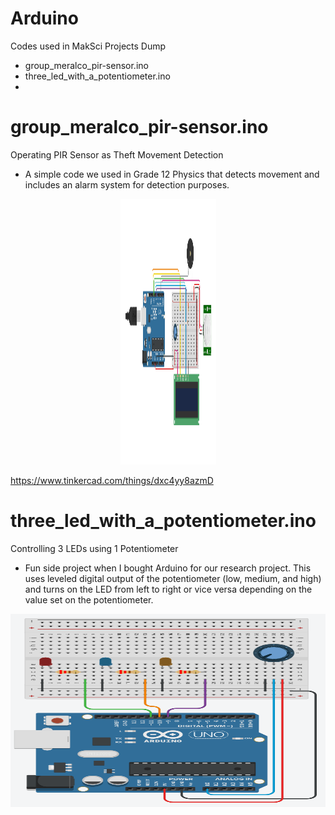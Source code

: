# Arduino

Codes used in MakSci Projects Dump
 - group_meralco_pir-sensor.ino
 - three_led_with_a_potentiometer.ino
 - 



# group_meralco_pir-sensor.ino

Operating PIR Sensor as Theft Movement Detection
 - A simple code we used in Grade 12 Physics that detects movement and includes an alarm system for detection purposes.

<p align = "center">
 <img src = "images/pir_sensor_circuit.png" height = 425 width = 153 />
</p>

https://www.tinkercad.com/things/dxc4yy8azmD

# three_led_with_a_potentiometer.ino

Controlling 3 LEDs using 1 Potentiometer
 - Fun side project when I bought Arduino for our research project. This uses leveled digital output of the potentiometer (low, medium, and high) and turns on the LED from left to right or vice versa depending on the value set on the potentiometer.

<p align = "center">
 <img src = "images/arduino_circuit_potentiometer_three_leds.png" height = 309 width = 542 />
</p>
